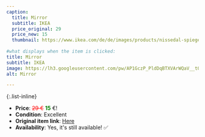 ```yaml
---
caption:
  title: Mirror 
  subtitle: IKEA
  price_original: 29
  price_new: 15
  thumbnail: https://www.ikea.com/de/de/images/products/nissedal-spiegel-schwarz__0633565_pe695917_s5.jpg
  
#what displays when the item is clicked:
title: Mirror 
subtitle: IKEA
image: https://lh3.googleusercontent.com/pw/AP1GczP_PldDqBTXVArWQaV__tO3OyEH8Hru_rqquAv8Ip3i91qE_dtzcybTLNVjXikDuOrShtaAXOmtu3Lf4icKHcnvLg7T9qSEuniCrSI0atCZxImrWxO7_ea-8HRbTLMlmVe7oUidrBkZDeWdSIVGntSoeQ=w1220-h1626-s-no-gm?authuser=0
alt: Mirror 

---
```

{:.list-inline} 
- **Price**: <span style="color:red"><del>29 €</del></span> <span style="color:green">**15**</span> €!
- **Condition**: Excellent
- **Original item link**: [Here](https://www.ikea.com/de/de/p/nissedal-spiegel-schwarz-30320321/)
- **Availability**: Yes, it's still available! ✅
